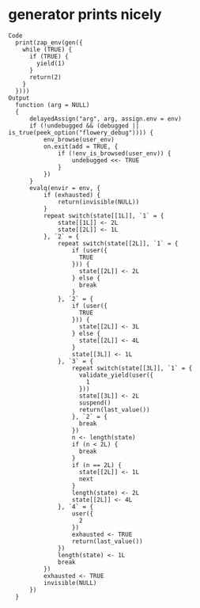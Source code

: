 # generator prints nicely

    Code
      print(zap_env(gen({
        while (TRUE) {
          if (TRUE) {
            yield(1)
          }
          return(2)
        }
      })))
    Output
      function (arg = NULL) 
      {
          delayedAssign("arg", arg, assign.env = env)
          if (!undebugged && (debugged || is_true(peek_option("flowery_debug")))) {
              env_browse(user_env)
              on.exit(add = TRUE, {
                  if (!env_is_browsed(user_env)) {
                      undebugged <<- TRUE
                  }
              })
          }
          evalq(envir = env, {
              if (exhausted) {
                  return(invisible(NULL))
              }
              repeat switch(state[[1L]], `1` = {
                  state[[1L]] <- 2L
                  state[[2L]] <- 1L
              }, `2` = {
                  repeat switch(state[[2L]], `1` = {
                      if (user({
                        TRUE
                      })) {
                        state[[2L]] <- 2L
                      } else {
                        break
                      }
                  }, `2` = {
                      if (user({
                        TRUE
                      })) {
                        state[[2L]] <- 3L
                      } else {
                        state[[2L]] <- 4L
                      }
                      state[[3L]] <- 1L
                  }, `3` = {
                      repeat switch(state[[3L]], `1` = {
                        validate_yield(user({
                          1
                        }))
                        state[[3L]] <- 2L
                        suspend()
                        return(last_value())
                      }, `2` = {
                        break
                      })
                      n <- length(state)
                      if (n < 2L) {
                        break
                      }
                      if (n == 2L) {
                        state[[2L]] <- 1L
                        next
                      }
                      length(state) <- 2L
                      state[[2L]] <- 4L
                  }, `4` = {
                      user({
                        2
                      })
                      exhausted <- TRUE
                      return(last_value())
                  })
                  length(state) <- 1L
                  break
              })
              exhausted <- TRUE
              invisible(NULL)
          })
      }

